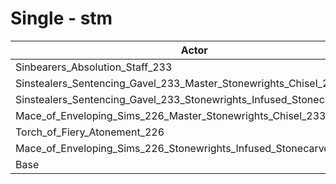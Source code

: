 # Single - stm
| Actor | DPS | Increase |
|---|:---:|:---:|
|Sinbearers_Absolution_Staff_233|5747|36.75%|
|Sinstealers_Sentencing_Gavel_233_Master_Stonewrights_Chisel_233|5738|36.53%|
|Sinstealers_Sentencing_Gavel_233_Stonewrights_Infused_Stonecarver_226|5707|35.79%|
|Mace_of_Enveloping_Sims_226_Master_Stonewrights_Chisel_233|5678|35.10%|
|Torch_of_Fiery_Atonement_226|5659|34.66%|
|Mace_of_Enveloping_Sims_226_Stonewrights_Infused_Stonecarver_226|5650|34.45%|
|Base|4203|0.00%|
